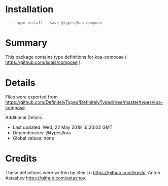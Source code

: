# Installation
> `npm install --save @types/koa-compose`

# Summary
This package contains type definitions for koa-compose ( https://github.com/koajs/compose ).

# Details
Files were exported from https://github.com/DefinitelyTyped/DefinitelyTyped/tree/master/types/koa-compose

Additional Details
 * Last updated: Wed, 22 May 2019 16:20:02 GMT
 * Dependencies: @types/koa
 * Global values: none

# Credits
These definitions were written by jKey Lu <https://github.com/jkeylu>, Anton Astashov <https://github.com/astashov>.
